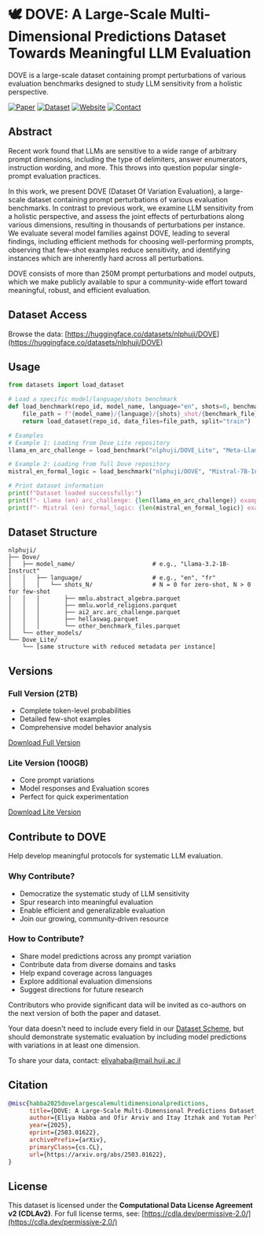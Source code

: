 # 🕊️ DOVE: A Large-Scale Multi-Dimensional Predictions Dataset Towards Meaningful LLM Evaluation

DOVE is a large-scale dataset containing prompt perturbations of various evaluation benchmarks designed to study LLM sensitivity from a holistic perspective.

[![Paper](https://img.shields.io/badge/arxiv-paper-red)](https://arxiv.org/abs/2503.01622)
[![Dataset](https://img.shields.io/badge/🤗-dataset-yellow)](https://huggingface.co/datasets/nlphuji/DOVE)
[![Website](https://img.shields.io/badge/🌐-website-blue)](https://slab-nlp.github.io/DOVE/)
[![Contact](https://img.shields.io/badge/📧-contact-green)](mailto:eliyahaba@mail.huji.ac.il)

## Abstract

Recent work found that LLMs are sensitive to a wide range of arbitrary prompt dimensions, including the type of delimiters, answer enumerators, instruction wording, and more. This throws into question popular single-prompt evaluation practices.

In this work, we present DOVE (Dataset Of Variation Evaluation), a large-scale dataset containing prompt perturbations of various evaluation benchmarks. In contrast to previous work, we examine LLM sensitivity from a holistic perspective, and assess the joint effects of perturbations along various dimensions, resulting in thousands of perturbations per instance. We evaluate several model families against DOVE, leading to several findings, including efficient methods for choosing well-performing prompts, observing that few-shot examples reduce sensitivity, and identifying instances which are inherently hard across all perturbations.

DOVE consists of more than 250M prompt perturbations and model outputs, which we make publicly available to spur a community-wide effort toward meaningful, robust, and efficient evaluation.

## Dataset Access

Browse the data: [https://huggingface.co/datasets/nlphuji/DOVE](https://huggingface.co/datasets/nlphuji/DOVE)

## Usage

```python
from datasets import load_dataset

# Load a specific model/language/shots benchmark
def load_benchmark(repo_id, model_name, language="en", shots=0, benchmark_file="mmlu.global_facts.parquet"):
    file_path = f"{model_name}/{language}/{shots}_shot/{benchmark_file}"
    return load_dataset(repo_id, data_files=file_path, split="train")

# Examples
# Example 1: Loading from Dove_Lite repository
llama_en_arc_challenge = load_benchmark("nlphuji/DOVE_Lite", "Meta-Llama-3-8B-Instruct", "en", 0, "ai2_arc.arc_challenge.parquet")

# Example 2: Loading from full Dove repository
mistral_en_formal_logic = load_benchmark("nlphuji/DOVE", "Mistral-7B-Instruct-v0.3", "en", 5, "mmlu.formal_logic.parquet")

# Print dataset information
print(f"Dataset loaded successfully:")
print(f"- Llama (en) arc_challenge: {len(llama_en_arc_challenge)} examples")
print(f"- Mistral (en) formal_logic: {len(mistral_en_formal_logic)} examples")
```

## Dataset Structure

```
nlphuji/
├── Dove/
│   ├── model_name/                      # e.g., "Llama-3.2-1B-Instruct"
│   │   ├── language/                    # e.g., "en", "fr"
│   │   │   └── shots_N/                 # N = 0 for zero-shot, N > 0 for few-shot
│   │   │       ├── mmlu.abstract_algebra.parquet
│   │   │       ├── mmlu.world_religions.parquet
│   │   │       ├── ai2_arc.arc_challenge.parquet
│   │   │       ├── hellaswag.parquet
│   │   │       └── other_benchmark_files.parquet
│   └── other_models/
└── Dove_Lite/
    └── [same structure with reduced metadata per instance]
```

## Versions

### Full Version (2TB)
- Complete token-level probabilities
- Detailed few-shot examples
- Comprehensive model behavior analysis

[Download Full Version](https://huggingface.co/datasets/nlphuji/DOVE)

### Lite Version (100GB)
- Core prompt variations
- Model responses and Evaluation scores
- Perfect for quick experimentation

[Download Lite Version](https://huggingface.co/datasets/nlphuji/DOVE_Lite)

## Contribute to DOVE

Help develop meaningful protocols for systematic LLM evaluation.

### Why Contribute?
- Democratize the systematic study of LLM sensitivity
- Spur research into meaningful evaluation
- Enable efficient and generalizable evaluation
- Join our growing, community-driven resource

### How to Contribute?
- Share model predictions across any prompt variation
- Contribute data from diverse domains and tasks
- Help expand coverage across languages
- Explore additional evaluation dimensions
- Suggest directions for future research

Contributors who provide significant data will be invited as co-authors on the next version of both the paper and dataset.

Your data doesn't need to include every field in our [Dataset Scheme](https://arxiv.org/pdf/XXXX.XXXXX.pdf#page=20), but should demonstrate systematic evaluation by including model predictions with variations in at least one dimension.

To share your data, contact: [eliyahaba@mail.huji.ac.il](mailto:eliyahaba@mail.huji.ac.il)

## Citation

```bibtex
@misc{habba2025dovelargescalemultidimensionalpredictions,
      title={DOVE: A Large-Scale Multi-Dimensional Predictions Dataset Towards Meaningful LLM Evaluation}, 
      author={Eliya Habba and Ofir Arviv and Itay Itzhak and Yotam Perlitz and Elron Bandel and Leshem Choshen and Michal Shmueli-Scheuer and Gabriel Stanovsky},
      year={2025},
      eprint={2503.01622},
      archivePrefix={arXiv},
      primaryClass={cs.CL},
      url={https://arxiv.org/abs/2503.01622}, 
}
```

## License

This dataset is licensed under the **Computational Data License Agreement v2 (CDLAv2)**. For full license terms, see: [https://cdla.dev/permissive-2.0/](https://cdla.dev/permissive-2.0/)
